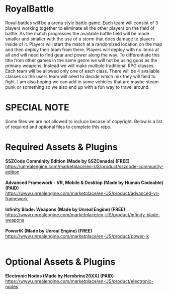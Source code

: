 # RoyalBattle
Royal battles will be a arena style battle game. Each team will consist of 3 players working together to eliminate all the other players on the field of battle. As the match progresses the available battle field will  be made smaller and smaller with the use of a storm that does damage to players inside of it. Players will start the match at a randomized location on the map and then deploy their team from there. Players will deploy with no items at all and will need to find gear and power along the way.   To differentiate this title from other games in the same genre we will not be using guns as the primary weapons. Instead we will make multiple traditional RPG classes. Each team will be allowed only one of each class. There will be 4 available classes so the users team will need to decide which mix they will field to fight. I am also hoping we can add in some vehicles that are maybe steam punk or something so we also end up with a fun way to travel around. 


# SPECIAL NOTE
Some files we are not allowed to incluce becase of copyright. Below is a list of required and optional files to complete this repo.


# Required Assets & Plugins
**SSZCode Comminity Edition (Made by SSZCanada)  (FREE)**
<br>
https://unrealengine.com/marketplace/en-US/product/sszcode-community-edition
<br>
<br>
**Advanced Framework - VR, Mobile & Desktop (Made by Human Codeable)  (PAID)**
<br>
https://www.unrealengine.com/marketplace/en-US/product/advanced-vr-framework
<br>
<br>
**Infinity Blade: Weapons (Made by Unreal Engine)  (FREE)**
<br>
https://www.unrealengine.com/marketplace/en-US/product/infinity-blade-weapons
<br>
<br>
**PowerIK (Made by Unreal Engine)  (FREE)**
<br>
https://www.unrealengine.com/marketplace/en-US/product/power-ik
<br>
<br>
# Optional Assets & Plugins
**Electronic Nodes (Made by Herobrine20XX)  (PAID)**
<br>
https://www.unrealengine.com/marketplace/en-US/product/electronic-nodes
<br>
<br>